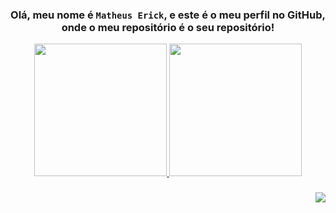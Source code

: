 <div align="center"><h3><p><strong>
Olá, meu nome é <code>Matheus Erick</code>, e este é o meu perfil no GitHub, onde o meu repositório é o seu repositório!
</strong></p></h2></div>

<div align="center">
<a href="https://github.com/obyick">
<img height="212em" src="https://github-readme-stats.vercel.app/api?username=obyick&show_icons=true&theme=darcula&include_all_commits=true&count_private=true"/>
<img height="212em" src="https://github-readme-stats.vercel.app/api/top-langs/?username=obyick&layout=compact&langs_count=7&theme=darcula"/>
</div>
  
<div align="right"><h3><p><strong>
<a href="mailto:matheuserickbarros@gmail.com"><img src="https://img.shields.io/badge/-Gmail-%23333?style=for-the-badge&logo=gmail&logoColor=white" target="_blank"></a> 
</strong></p></h2></div>
